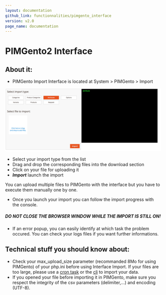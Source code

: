 ```yaml
---
layout: documentation
github_link: functionnalities/pimgento_interface
version: v2.0
page_name: documentation
---
```


PIMGento2 Interface
===================

About it:
---------

* PIMGento Import Interface is located at System > PIMGento > Import

![pimgento-interface](PIMGento2-interface-M2.png)

* Select your import type from the list
* Drag and drop the corresponding files into the download section
* Click on your file for uploading it
* ***Import*** launch the import

You can upload multiple files to PIMGento with the interface but you have to execute them manually one by one.

* Once you launch your import you can follow the import progress with the console.
##### DO NOT CLOSE THE BROWSER WINDOW WHILE THE IMPORT IS STILL ON!
* If an error popup, you can easily identify at which task the problem occured. You can check your logs files if you want further informations.

Technical stuff you should know about:
--------------------------------------

* Check your max_upload_size parameter (recommanded 8Mo for using PIMGento) of your php.ini before using Interface Import. If your files are too large, please use a [cron task](pimgento_cron.md) or the [cli](pimgento_cli.md) to import your data.
* If you opened your file before importing it in PIMGento, make sure you respect the integrity of the csv parameters (delimiter,...) and encoding (UTF-8).
